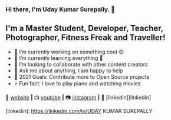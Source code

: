 ### Hi there, I'm Uday Kumar Surepally. 👋


## I'm a Master Student, Developer, Teacher, Photographer, Fitness Freak and Traveller!
- 🔭 I’m currently working on something cool 😉
- 🌱 I’m currently learning everything 🤣
- 👯 I’m looking to collaborate with other content creators
- 💬 Ask me about anything, I am happy to help
- 🥅 2021 Goals: Contribute more to Open Source projects
- ⚡ Fun fact: I love to play piano and watching movies

🏡 [website][website] **|** 
📺 [youtube][youtube] **|** 
📷 [instagram][instagram] **|** 
👔 [linkedin][linkedin]

[website]: https://aiesrobotix.com
[youtube]: https://youtube.com/aiesrobotix.com
[instagram]: https://instagram.com/UdayRockzzz
[linkedin]: https://linkedin.com/in/UDAY KUMAR SUREPALLY

